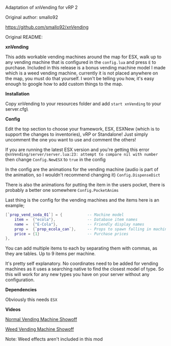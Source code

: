 Adaptation of xnVending for vRP 2

Original author: smallo92

https://github.com/smallo92/xnVending

Original README:

**xnVending**

This adds workable vending machines around the map for ESX, walk up to any vending machine that is configured in the `config.lua` and press `E` to purchase. Included in this release is a bonus vending machine model I made which is a weed vending machine, currently it is not placed anywhere on the map, you must do that yourself. I won't be telling you how, it's easy enough to google how to add custom things to the map.

**Installation**

Copy xnVending to your resources folder and add `start xnVending` to your server.cfg\

**Config**

Edit the top section to choose your framework, ESX, ESXNew (which is to support the changes to inventories), vRP or Standalone! Just simply uncomment the one you want to use and comment the others!

If you are running the latest ESX version and you're getting this error `@xnVending/server/server.lua:23: attempt to compare nil with number` then change `Config.NewESX` to `true` in the config

In the config are the animations for the vending machine (audio is part of the animation, so I wouldn't recommend changing it) `Config.DispenseDict`

There is also the animations for putting the item in the users pocket, there is probably a better one somewhere `Config.PocketAnims`

Last thing is the config for the vending machines and the items here is an example;

```lua
[`prop_vend_soda_01`] = {			-- Machine model
	item =  {"ecola"}, 				-- Database item names
	name =  {"E-Cola"}, 			-- Friendly display names
	prop =  {`prop_ecola_can`}, 	-- Props to spawn falling in machine
	price = {1}						-- Purchase prices
},
```
You can add multiple items to each by separating them with commas, as they are tables. Up to 9 items per machine.

It's pretty self explanatory. No coordinates need to be added for vending machines as it uses a searching native to find the closest model of type. So this will work for any new types you have on your server without any configuration.

**Dependencies**

Obviously this needs `ESX`

**Videos**

[Normal Vending Machine Showoff](https://www.youtube.com/watch?v=dvQYazR44Vo)

[Weed Vending Machine Showoff](https://img.xpl.wtf/s/hpBOrnr.mp4)

Note: Weed effects aren't included in this mod
